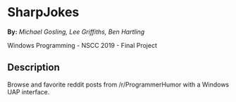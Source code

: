# SharpJokes
**By:** _Michael Gosling, Lee Griffiths, Ben Hartling_

Windows Programming - NSCC 2019 - Final Project

## Description
Browse and favorite reddit posts from /r/ProgrammerHumor with a Windows UAP interface.
